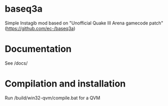 # baseq3a

Simple Instagib mod based on "Unofficial Quake III Arena gamecode patch" (https://github.com/ec-/baseq3a)

# Documentation

See /docs/

# Compilation and installation

Run /build/win32-qvm/compile.bat for a QVM
